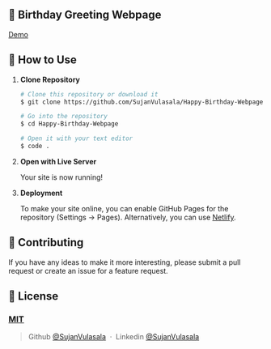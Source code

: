 ## 🎉 Birthday Greeting Webpage 

[Demo](https://sujanvulasala.github.io/Happy-Birthday-Webpage/)

## 🚀 How to Use

1.  **Clone Repository**

    ```bash
    # Clone this repository or download it
    $ git clone https://github.com/SujanVulasala/Happy-Birthday-Webpage

    # Go into the repository
    $ cd Happy-Birthday-Webpage

    # Open it with your text editor
    $ code .
    ```

2. **Open with Live Server**

    Your site is now running!

3. **Deployment**

    To make your site online, you can enable GitHub Pages for the repository (Settings -> Pages). Alternatively, you can use [Netlify](https://www.netlify.com/).

## 📝 Contributing

If you have any ideas to make it more interesting, please submit a pull request or create an issue for a feature request.

## 🤝 License

### [MIT](LICENSE)

> Github [@SujanVulasala](https://github.com/SujanVulasala) &nbsp;&middot;&nbsp;
> Linkedin [@SujanVulasala](https://www.linkedin.com/in/sujan-vulasala-03may2005/)
